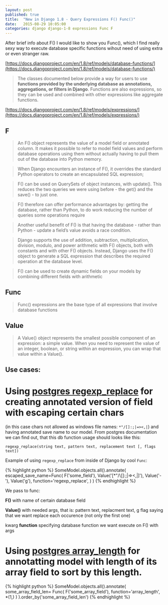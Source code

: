 ```yaml
---
layout: post
published: true
title:  "New in Django 1.8 - Query Expressions F() Func()"
date:   2015-08-29 10:05:00
categories: django django-1-8 expressions Func F
---
```


After brief info about F() I would like to show you Func(), which I find really sexy way to execute database specific functions wihout need of using extra or even stranger raw.

[https://docs.djangoproject.com/en/1.8/ref/models/database-functions/](https://docs.djangoproject.com/en/1.8/ref/models/database-functions/)

>The classes documented below provide a way for users to use **functions provided by the underlying database as annotations, aggregations, or filters in Django**. Functions are also expressions, so they can be used and combined with other expressions like aggregate functions.

[https://docs.djangoproject.com/en/1.8/ref/models/expressions/](https://docs.djangoproject.com/en/1.8/ref/models/expressions/)

F
--

>An F() object represents the value of a model field or annotated column. It makes it possible to refer to model field values and perform database operations using them without actually having to pull them out of the database into Python memory.


>When Django encounters an instance of F(), it overrides the standard Python operators to create an encapsulated SQL expression;

>F() can be used on QuerySets of object instances, with update(). This reduces the two queries we were using before - the get() and the save() - to just one.

>F() therefore can offer performance advantages by:
getting the database, rather than Python, to do work
reducing the number of queries some operations require

>Another useful benefit of F() is that having the database - rather than Python - update a field’s value avoids a race condition.

>Django supports the use of addition, subtraction, multiplication, division, modulo, and power arithmetic with F() objects, both with constants and with other F() objects. Instead, Django uses the F() object to generate a SQL expression that describes the required operation at the database level.

>F() can be used to create dynamic fields on your models by combining different fields with arithmetic


Func
----

> Func() expressions are the base type of all expressions that involve database functions

Value
------

>A Value() object represents the smallest possible component of an expression: a simple value. When you need to represent the value of an integer, boolean, or string within an expression, you can wrap that value within a Value().

Use cases:
----------

Using [postgres regexp_replace](http://www.postgresql.org/docs/9.4/static/functions-matching.html#FUNCTIONS-POSIX-REGEXP) for creating annotated version of field with escaping certain chars
=======================================================

(in this case chars not allowed as windows file names: `*"/[]:;|=><,|`) and having annotated save name to our model. From postgres documentation we can find out, that this db function usage should looks like this:

    regexp_replace(string text, pattern text, replacement text [, flags text])

Example of using `regexp_replace` from inside of Django by cool `Func`:

{% highlight python %}
SomeModel.objects.all().annotate(
    escaped_save_name=Func(
        F('some_field'),
        Value('[\*\"\/\\\[\]\:\;\|\=\>\<\,\|]'), Value('-'), Value('g'),
        function='regexp_replace',
    )
)
{% endhighlight %}

We pass to func:

**F()** with name of certain database field

**Value()** with needed args, that is: pattern text, replacment text, g flag saying that we want replace each occurence (not only the first one)

kwarg **function** specifying database function we want execute on F() with args

Using [postgres array_length](http://www.postgresql.org/docs/8.4/static/functions-array.html) for annotatting model with length of its array field to sort by this length.
============================================================================


{% highlight python %}
SomeModel.objects.all().annotate(
    some_array_field_len=
        Func(
            F('some_array_field'),
            function='array_length',
            *(1,)
        )
).order_by('some_array_field_len')
{% endhighlight %}